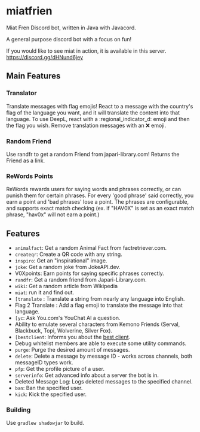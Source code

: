 # miatfrien
Miat Fren Discord bot, written in Java with Javacord.

A general purpose discord bot with a focus on fun!

If you would like to see miat in action, it is available in this server.
https://discord.gg/dHNund6jey

## Main Features

### Translator
Translate messages with flag emojis! React to a message with the country's flag of the language you want, and it will translate the content into that language. To use DeepL, react with a :regional_indicator_d: emoji and then the flag you wish. Remove translation messages with an :x: emoji.

### Random Friend
Use randfr to get a random Friend from japari-library.com! Returns the Friend as a link.

### ReWords Points
ReWords rewards users for saying words and phrases correctly, or can punish them for certain phrases. For every 'good phrase' said correctly, you earn a point and 'bad phrases' lose a point. The phrases are configurable, and supports exact match checking (ex. if "HAV0X" is set as an exact match phrase, "hav0x" will not earn a point.)

## Features
- `animalfact`: Get a random Animal Fact from factretriever.com.
- `createqr`: Create a QR code with any string.
- `inspiro`: Get an "inspirational" image.
- `joke`: Get a random joke from JokeAPI.dev.
- V0Xpoints: Earn points for saying specific phrases correctly.
- `randfr`: Get a random friend from Japari-Library.com.
- `wiki`: Get a random article from Wikipedia
- `miat`: run it and find out.
- `[translate` : Translate a string from nearly any language into English.
- Flag 2 Translate : Add a flag emoji to translate the message into that language.
- `[yc`: Ask You.com's YouChat AI a question.
- Ability to emulate several characters from Kemono Friends (Serval, Blackbuck, Topi, Wolverine, Silver Fox).
- `[bestclient`: Informs you about the [best client](https://seppuku.pw/).
- Debug whitelist members are able to execute some utility commands.
- `purge`: Purge the desired amount of messages.
- `delete`: Delete a message by message ID - works across channels, both messageID types work.
- `pfp`: Get the profile picture of a user.
- `serverinfo`: Get advanced info about a server the bot is in.
- Deleted Message Log: Logs deleted messages to the specified channel.
- `ban`: Ban the specified user.
- `kick`: Kick the specified user.

### Building
Use `gradlew shadowjar` to build.
